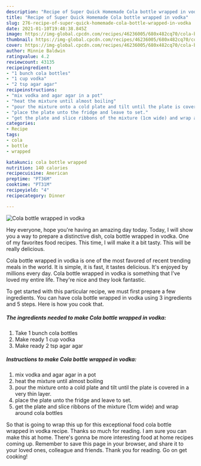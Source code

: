 ```yaml
---
description: "Recipe of Super Quick Homemade Cola bottle wrapped in vodka"
title: "Recipe of Super Quick Homemade Cola bottle wrapped in vodka"
slug: 276-recipe-of-super-quick-homemade-cola-bottle-wrapped-in-vodka
date: 2021-01-10T19:48:38.845Z
image: https://img-global.cpcdn.com/recipes/46236005/680x482cq70/cola-bottle-wrapped-in-vodka-recipe-main-photo.jpg
thumbnail: https://img-global.cpcdn.com/recipes/46236005/680x482cq70/cola-bottle-wrapped-in-vodka-recipe-main-photo.jpg
cover: https://img-global.cpcdn.com/recipes/46236005/680x482cq70/cola-bottle-wrapped-in-vodka-recipe-main-photo.jpg
author: Minnie Baldwin
ratingvalue: 4.2
reviewcount: 43135
recipeingredient:
- "1 bunch cola bottles"
- "1 cup vodka"
- "2 tsp agar agar"
recipeinstructions:
- "mix vodka and agar agar in a pot"
- "heat the mixture until almost boiling"
- "pour the mixture onto a cold plate and tilt until the plate is covered in a very thin layer."
- "place the plate unto the fridge and leave to set."
- "get the plate and slice ribbons of the mixture (1cm wide) and wrap around cola bottles"
categories:
- Recipe
tags:
- cola
- bottle
- wrapped

katakunci: cola bottle wrapped 
nutrition: 140 calories
recipecuisine: American
preptime: "PT36M"
cooktime: "PT31M"
recipeyield: "4"
recipecategory: Dinner

---
```



![Cola bottle wrapped in vodka](https://img-global.cpcdn.com/recipes/46236005/680x482cq70/cola-bottle-wrapped-in-vodka-recipe-main-photo.jpg)

Hey everyone, hope you're having an amazing day today. Today, I will show you a way to prepare a distinctive dish, cola bottle wrapped in vodka. One of my favorites food recipes. This time, I will make it a bit tasty. This will be really delicious.



Cola bottle wrapped in vodka is one of the most favored of recent trending meals in the world. It is simple, it is fast, it tastes delicious. It's enjoyed by millions every day. Cola bottle wrapped in vodka is something that I've loved my entire life. They're nice and they look fantastic.


To get started with this particular recipe, we must first prepare a few ingredients. You can have cola bottle wrapped in vodka using 3 ingredients and 5 steps. Here is how you cook that.

<!--inarticleads1-->

##### The ingredients needed to make Cola bottle wrapped in vodka:

1. Take 1 bunch cola bottles
1. Make ready 1 cup vodka
1. Make ready 2 tsp agar agar




<!--inarticleads2-->

##### Instructions to make Cola bottle wrapped in vodka:

1. mix vodka and agar agar in a pot
1. heat the mixture until almost boiling
1. pour the mixture onto a cold plate and tilt until the plate is covered in a very thin layer.
1. place the plate unto the fridge and leave to set.
1. get the plate and slice ribbons of the mixture (1cm wide) and wrap around cola bottles




So that is going to wrap this up for this exceptional food cola bottle wrapped in vodka recipe. Thanks so much for reading. I am sure you can make this at home. There's gonna be more interesting food at home recipes coming up. Remember to save this page in your browser, and share it to your loved ones, colleague and friends. Thank you for reading. Go on get cooking!
